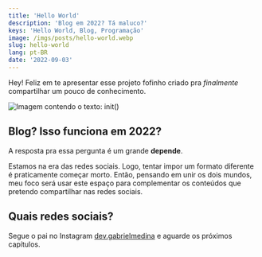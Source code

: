 ```yaml
---
title: 'Hello World'
description: 'Blog em 2022? Tá maluco?'
keys: 'Hello World, Blog, Programação'
image: /imgs/posts/hello-world.webp
slug: hello-world
lang: pt-BR
date: '2022-09-03'
---
```


Hey! Feliz em te apresentar esse projeto fofinho criado pra _finalmente_ compartilhar um pouco de conhecimento.

![Imagem contendo o texto: init()](/imgs/posts/hello-world.webp)

## Blog? Isso funciona em 2022?

A resposta pra essa pergunta é um grande **depende**.

Estamos na era das redes sociais. Logo, tentar impor um formato diferente é praticamente começar morto. Então, pensando em unir os dois mundos, meu foco será usar este espaço para complementar os conteúdos que pretendo compartilhar nas redes sociais.

## Quais redes sociais?

Segue o pai no Instagram [dev.gabrielmedina](https://www.instagram.com/dev.gabrielmedina/) e aguarde os próximos capítulos.
